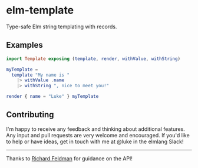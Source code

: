 # elm-template

Type-safe Elm string templating with records.

## Examples

```elm
import Template exposing (template, render, withValue, withString)

myTemplate =
  template "My name is "
    |> withValue .name
    |> withString ", nice to meet you!"

render { name = "Luke" } myTemplate

```

## Contributing

I'm happy to receive any feedback and thinking about additional features. Any
input and pull requests are very welcome and encouraged. If you'd like to help
or have ideas, get in touch with me at @luke in the elmlang Slack!

---

Thanks to [Richard Feldman](https://github.com/rtfeldman) for guidance on the
API!
